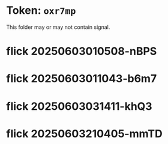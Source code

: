 # Token: `oxr7mp`

This folder may or may not contain signal.
# flick 20250603010508-nBPS
# flick 20250603011043-b6m7
# flick 20250603031411-khQ3
# flick 20250603210405-mmTD
